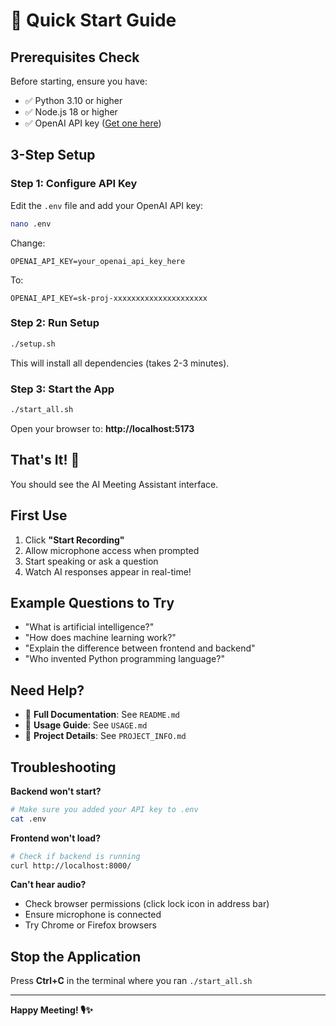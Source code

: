 # 🚀 Quick Start Guide

## Prerequisites Check

Before starting, ensure you have:
- ✅ Python 3.10 or higher
- ✅ Node.js 18 or higher  
- ✅ OpenAI API key ([Get one here](https://platform.openai.com/api-keys))

## 3-Step Setup

### Step 1: Configure API Key

Edit the `.env` file and add your OpenAI API key:

```bash
nano .env
```

Change:
```
OPENAI_API_KEY=your_openai_api_key_here
```

To:
```
OPENAI_API_KEY=sk-proj-xxxxxxxxxxxxxxxxxxxxx
```

### Step 2: Run Setup

```bash
./setup.sh
```

This will install all dependencies (takes 2-3 minutes).

### Step 3: Start the App

```bash
./start_all.sh
```

Open your browser to: **http://localhost:5173**

## That's It! 🎉

You should see the AI Meeting Assistant interface.

## First Use

1. Click **"Start Recording"**
2. Allow microphone access when prompted
3. Start speaking or ask a question
4. Watch AI responses appear in real-time!

## Example Questions to Try

- "What is artificial intelligence?"
- "How does machine learning work?"
- "Explain the difference between frontend and backend"
- "Who invented Python programming language?"

## Need Help?

- 📖 **Full Documentation**: See `README.md`
- 📘 **Usage Guide**: See `USAGE.md`
- 🔧 **Project Details**: See `PROJECT_INFO.md`

## Troubleshooting

**Backend won't start?**
```bash
# Make sure you added your API key to .env
cat .env
```

**Frontend won't load?**
```bash
# Check if backend is running
curl http://localhost:8000/
```

**Can't hear audio?**
- Check browser permissions (click lock icon in address bar)
- Ensure microphone is connected
- Try Chrome or Firefox browsers

## Stop the Application

Press **Ctrl+C** in the terminal where you ran `./start_all.sh`

---

**Happy Meeting! 🎙️✨**